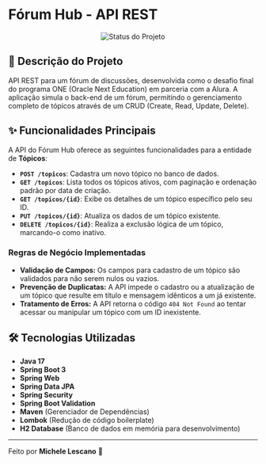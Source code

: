 # Fórum Hub - API REST

<p align="center">
  <img src="https://img.shields.io/badge/Status-Concluído-brightgreen" alt="Status do Projeto">
</p>

## 📖 Descrição do Projeto

API REST para um fórum de discussões, desenvolvida como o desafio final do programa ONE (Oracle Next Education) em parceria com a Alura. A aplicação simula o back-end de um fórum, permitindo o gerenciamento completo de tópicos através de um CRUD (Create, Read, Update, Delete).

## ✨ Funcionalidades Principais

A API do Fórum Hub oferece as seguintes funcionalidades para a entidade de **Tópicos**:

-   **`POST /topicos`**: Cadastra um novo tópico no banco de dados.
-   **`GET /topicos`**: Lista todos os tópicos ativos, com paginação e ordenação padrão por data de criação.
-   **`GET /topicos/{id}`**: Exibe os detalhes de um tópico específico pelo seu ID.
-   **`PUT /topicos/{id}`**: Atualiza os dados de um tópico existente.
-   **`DELETE /topicos/{id}`**: Realiza a exclusão lógica de um tópico, marcando-o como inativo.

### Regras de Negócio Implementadas
- **Validação de Campos:** Os campos para cadastro de um tópico são validados para não serem nulos ou vazios.
- **Prevenção de Duplicatas:** A API impede o cadastro ou a atualização de um tópico que resulte em título e mensagem idênticos a um já existente.
- **Tratamento de Erros:** A API retorna o código `404 Not Found` ao tentar acessar ou manipular um tópico com um ID inexistente.

## 🛠️ Tecnologias Utilizadas

-   **Java 17**
-   **Spring Boot 3**
-   **Spring Web**
-   **Spring Data JPA**
-   **Spring Security**
-   **Spring Boot Validation**
-   **Maven** (Gerenciador de Dependências)
-   **Lombok** (Redução de código boilerplate)
-   **H2 Database** (Banco de dados em memória para desenvolvimento)

---

Feito por **Michele Lescano** 👋
